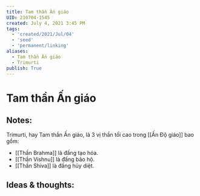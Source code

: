 ```yaml
---
title: Tam thần Ấn giáo
UID: 210704-1545
created: July 4, 2021 3:45 PM
tags:
  - 'created/2021/Jul/04'
  - 'seed'
  - 'permanent/linking'
aliases:
  - Tam thần Ấn giáo
  - Trimurti
publish: True
---
```

# Tam thần Ấn giáo

## Notes:
Trimurti, hay Tam thần Ấn giáo, là 3 vị thần tối cao trong [[Ấn Độ giáo]] bao gồm:

- [[Thần Brahma]] là đấng tạo hóa.
- [[Thần Vishnu]] là đấng bảo hộ.
- [[Thần Shiva]] là đấng hủy diệt.

## Ideas & thoughts:
